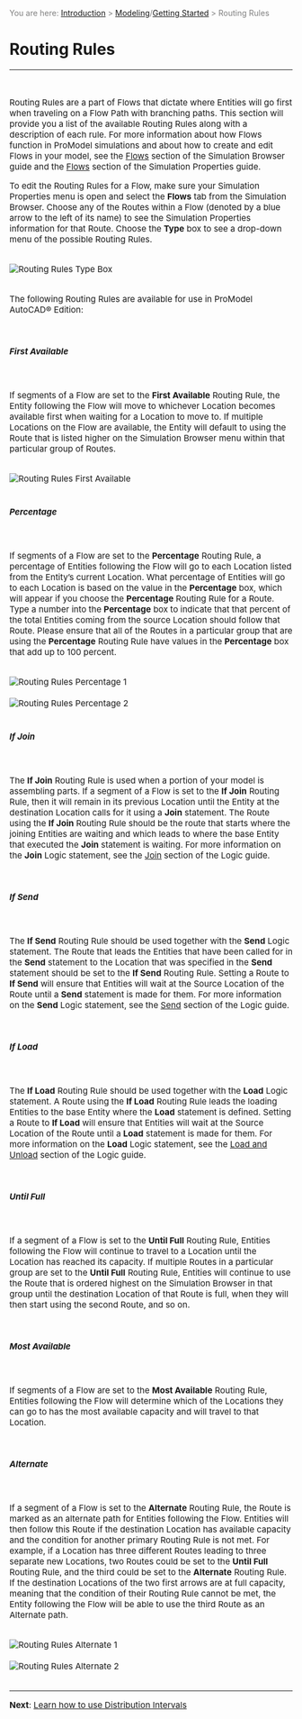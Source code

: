 ﻿<span style="color:grey">
<span style="font-size:14px">

You are here: [Introduction](/pmacad/help/topic?page=Help/Docs/PMADHelpHome.md) > [Modeling](/pmacad/help/topic?page=Help/Docs/Modeling/Modeling.md)/[Getting Started](/pmacad/help/topic?page=Help/Docs/GettingStarted/GettingStarted.md) > Routing Rules

</span>
</span></span>

# **Routing Rules**
***
<span style="font-size:15px">
<br>

Routing Rules are a part of Flows that dictate where Entities will go first when traveling on a Flow Path with branching paths. 
This section will provide you a list of the available Routing Rules along with a description of each rule. 
For more information about how Flows function in ProModel simulations and about how to create and edit Flows in your model, see the [Flows](/pmacad/help/topic?page=Help/Docs/Modeling/SimulationBrowser/SB_Flows/SB_Flows.md) section of the Simulation Browser guide and the [Flows](/pmacad/help/topic?page=Help/Docs/Modeling/SimulationProperties/SP_Flows/SP_Flows.md) section of the Simulation Properties guide. 

To edit the Routing Rules for a Flow, make sure your Simulation Properties menu is open and select the **Flows** tab from the Simulation Browser. 
Choose any of the Routes within a Flow (denoted by a blue arrow to the left of its name) to see the Simulation Properties information for that Route. 
Choose the **Type** box to see a drop-down menu of the possible Routing Rules.

<br>

<img src="Routing_Rules_Type_Box.png" alt="Routing Rules Type Box">

<br>
<br>

The following Routing Rules are available for use in ProModel AutoCAD® Edition:  

<br>

##### _First Available_
<br>

If segments of a Flow are set to the **First Available** Routing Rule, the Entity following the Flow will move to whichever Location becomes available first when waiting for a Location to move to. 
If multiple Locations on the Flow are available, the Entity will default to using the Route that is listed higher on the Simulation Browser menu within that particular group of Routes. 

<br>

<img src="Routing_Rules_First_Available.png" alt="Routing Rules First Available">

<br>
<br>

##### _Percentage_
<br>

If segments of a Flow are set to the **Percentage** Routing Rule, a percentage of Entities following the Flow will go to each Location listed from the Entity’s current Location. 
What percentage of Entities will go to each Location is based on the value in the **Percentage** box, which will appear if you choose the **Percentage** Routing Rule for a Route. 
Type a number into the **Percentage** box to indicate that that percent of the total Entities coming from the source Location should follow that Route. 
Please ensure that all of the Routes in a particular group that are using the **Percentage** Routing Rule have values in the **Percentage** box that add up to 100 percent. 

<br>

<img src="Routing_Rules_Percentage1.png" alt="Routing Rules Percentage 1">

<br>
<br>

<img src="Routing_Rules_Percentage2.png" alt="Routing Rules Percentage 2">

<br>
<br>

##### _If Join_
<br>

The **If Join** Routing Rule is used when a portion of your model is assembling parts. 
If a segment of a Flow is set to the **If Join** Routing Rule, then it will remain in its previous Location until the Entity at the destination Location calls for it using a **Join** statement. 
The Route using the **If Join** Routing Rule should be the route that starts where the joining Entities are waiting and which leads to where the base Entity that executed the **Join** statement is waiting. 
For more information on the **Join** Logic statement, see the [Join](/pmacad/help/topic?page=Help/Docs/Modeling/Logic/Grouping/Grouping.md#join) section of the Logic guide. 

<br>

##### _If Send_
<br>

The **If Send** Routing Rule should be used together with the **Send** Logic statement. 
The Route that leads the Entities that have been called for in the **Send** statement to the Location that was specified in the **Send** statement should be set to the **If Send** Routing Rule. 
Setting a Route to **If Send** will ensure that Entities will wait at the Source Location of the Route until a **Send** statement is made for them. 
For more information on the **Send** Logic statement, see the [Send](/pmacad/help/topic?page=Help/Docs/Modeling/Logic/Moving/Moving.md#send) section of the Logic guide. 

<br>

##### _If Load_
<br>

The **If Load** Routing Rule should be used together with the **Load** Logic statement.
A Route using the **If Load** Routing Rule leads the loading Entities to the base Entity where the **Load** statement is defined. 
Setting a Route to **If Load** will ensure that Entities will wait at the Source Location of the Route until a **Load** statement is made for them. 
For more information on the **Load** Logic statement, see the [Load and Unload](/pmacad/help/topic?page=Help/Docs/Modeling/Logic/Grouping/Grouping.md#load-and-unload) section of the Logic guide. 

<br>

##### _Until Full_
<br>

If a segment of a Flow is set to the **Until Full** Routing Rule, Entities following the Flow will continue to travel to a Location until the Location has reached its capacity. 
If multiple Routes in a particular group are set to the **Until Full** Routing Rule, Entities will continue to use the Route that is ordered highest on the Simulation Browser in that group until the destination Location of that Route is full, when they will then start using the second Route, and so on. 

<br>

##### _Most Available_
<br>

If segments of a Flow are set to the **Most Available** Routing Rule, Entities following the Flow will determine which of the Locations they can go to has the most available capacity and will travel to that Location. 

<br>

##### _Alternate_
<br>

If a segment of a Flow is set to the **Alternate** Routing Rule, the Route is marked as an alternate path for Entities following the Flow. 
Entities will then follow this Route if the destination Location has available capacity and the condition for another primary Routing Rule is not met. 
For example, if a Location has three different Routes leading to three separate new Locations, two Routes could be set to the **Until Full** Routing Rule, and the third could be set to the **Alternate** Routing Rule. 
If the destination Locations of the two first arrows are at full capacity, meaning that the condition of their Routing Rule cannot be met, the Entity following the Flow will be able to use the third Route as an Alternate path. 

<br>

<img src="Routing_Rules_Alternate1.png" alt="Routing Rules Alternate 1">

<br>
<br>

<img src="Routing_Rules_Alternate2.png" alt="Routing Rules Alternate 2">

<br>
<br>

---

**Next**: [Learn how to use Distribution Intervals](/pmacad/help/topic?page=Help/Docs/Modeling/Distribution_Intervals.md)  

</span>